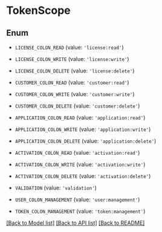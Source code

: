 # TokenScope


## Enum

* `LICENSE_COLON_READ` (value: `'license:read'`)

* `LICENSE_COLON_WRITE` (value: `'license:write'`)

* `LICENSE_COLON_DELETE` (value: `'license:delete'`)

* `CUSTOMER_COLON_READ` (value: `'customer:read'`)

* `CUSTOMER_COLON_WRITE` (value: `'customer:write'`)

* `CUSTOMER_COLON_DELETE` (value: `'customer:delete'`)

* `APPLICATION_COLON_READ` (value: `'application:read'`)

* `APPLICATION_COLON_WRITE` (value: `'application:write'`)

* `APPLICATION_COLON_DELETE` (value: `'application:delete'`)

* `ACTIVATION_COLON_READ` (value: `'activation:read'`)

* `ACTIVATION_COLON_WRITE` (value: `'activation:write'`)

* `ACTIVATION_COLON_DELETE` (value: `'activation:delete'`)

* `VALIDATION` (value: `'validation'`)

* `USER_COLON_MANAGEMENT` (value: `'user:management'`)

* `TOKEN_COLON_MANAGEMENT` (value: `'token:management'`)

[[Back to Model list]](../README.md#documentation-for-models) [[Back to API list]](../README.md#documentation-for-api-endpoints) [[Back to README]](../README.md)


